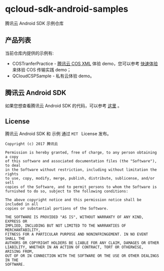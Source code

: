 # qcloud-sdk-android-samples

腾讯云 Android SDK 示例仓库

## 产品列表

当前仓库内提供的示例有:

* COSTranferPractice - [腾讯云 COS XML](https://cloud.tencent.com/document/product/436) 体验 demo，您可以参考 [快速体验](https://cloud.tencent.com/document/product/436/18194) 来体验 COS 传输实践 demo；
* QCloudCSPSample - 私有云体验 demo。


## 腾讯云 Android SDK

如果您想查看腾讯云 Android SDK 的代码，可以参考 [这里](https://github.com/tencentyun/qcloud-sdk-android) 。

## License

腾讯云 Android SDK 和 示例 通过 `MIT ` License 发布。

```
Copyright (c) 2017 腾讯云

Permission is hereby granted, free of charge, to any person obtaining a copy
of this software and associated documentation files (the "Software"), to deal
in the Software without restriction, including without limitation the rights
to use, copy, modify, merge, publish, distribute, sublicense, and/or sell
copies of the Software, and to permit persons to whom the Software is
furnished to do so, subject to the following conditions:

The above copyright notice and this permission notice shall be included in all
copies or substantial portions of the Software.

THE SOFTWARE IS PROVIDED "AS IS", WITHOUT WARRANTY OF ANY KIND, EXPRESS OR
IMPLIED, INCLUDING BUT NOT LIMITED TO THE WARRANTIES OF MERCHANTABILITY,
FITNESS FOR A PARTICULAR PURPOSE AND NONINFRINGEMENT. IN NO EVENT SHALL THE
AUTHORS OR COPYRIGHT HOLDERS BE LIABLE FOR ANY CLAIM, DAMAGES OR OTHER
LIABILITY, WHETHER IN AN ACTION OF CONTRACT, TORT OR OTHERWISE, ARISING FROM,
OUT OF OR IN CONNECTION WITH THE SOFTWARE OR THE USE OR OTHER DEALINGS IN THE
SOFTWARE.
```
